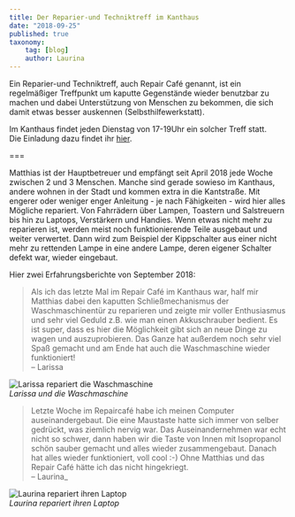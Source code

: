 ```yaml
---
title: Der Reparier-und Techniktreff im Kanthaus
date: "2018-09-25"
published: true
taxonomy:
    tag: [blog]
    author: Laurina
---
```


Ein Reparier-und Techniktreff, auch Repair Café genannt, ist ein regelmäßiger Treffpunkt um kaputte Gegenstände wieder benutzbar zu machen und dabei Unterstützung von Menschen zu bekommen, die sich damit etwas besser auskennen (Selbsthilfewerkstatt).

Im Kanthaus findet jeden Dienstag von 17-19Uhr ein solcher Treff statt.<br>
Die Einladung dazu findet ihr [hier](https://kanthaus.online/de/projects/repaircafe).

===

 Matthias ist der Hauptbetreuer und empfängt seit April 2018 jede Woche zwischen 2 und 3 Menschen. Manche sind gerade sowieso im Kanthaus, andere wohnen in der Stadt und kommen extra in die Kantstraße. Mit engerer oder weniger enger Anleitung - je nach Fähigkeiten - wird hier alles Mögliche repariert. Von Fahrrädern über Lampen, Toastern und Salstreuern bis hin zu Laptops, Verstärkern und Handies. Wenn etwas nicht mehr zu reparieren ist, werden meist noch funktionierende Teile ausgebaut und weiter verwertet. Dann wird zum Beispiel der Kippschalter aus einer nicht mehr zu rettenden Lampe in eine andere Lampe, deren eigener Schalter defekt war, wieder eingebaut.

Hier zwei Erfahrungsberichte von September 2018:

> Als ich das letzte Mal im Repair Café im Kanthaus war, half mir Matthias dabei den kaputten Schließmechanismus der Waschmaschinentür zu reparieren und zeigte mir voller Enthusiasmus und sehr viel Geduld z.B. wie man einen Akkuschrauber bedient. Es ist super, dass es hier die Möglichkeit gibt sich an neue Dinge zu wagen und auszuprobieren. Das Ganze hat außerdem noch sehr viel Spaß gemacht und am Ende hat auch die Waschmaschine wieder funktioniert! <br>
> – Larissa

![Larissa repariert die Waschmaschine](Larissa-repariert-Waschmaschine.jpg)<br>
_Larissa und die Waschmaschine_

> Letzte Woche im Repaircafé habe ich meinen Computer auseinandergebaut. Die eine Maustaste hatte sich immer von selber gedrückt, was ziemlich nervig war. Das Auseinandernehmen war echt nicht so schwer, dann haben wir die Taste von Innen mit Isopropanol schön sauber gemacht und alles wieder zusammengebaut. Danach hat alles wieder funktioniert, voll cool :-) Ohne Matthias und das Repair Café hätte ich das nicht hingekriegt.<br>
> – Laurina_

![Laurina repariert ihren Laptop](0Laurina-repariert-Laptop2.jpg)<br>
_Laurina repariert ihren Laptop_
